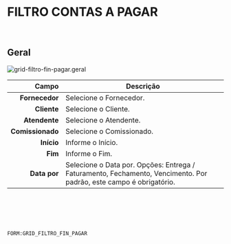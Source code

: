 # FILTRO CONTAS A PAGAR
<br>

## Geral
![grid-filtro-fin-pagar.geral](https://raw.githubusercontent.com/netforcews/docs-siscom/master/geral/imagens/grid-filtro-fin-pagar.geral.png)

Campo | Descrição
--:|---
**Fornecedor** | Selecione o Fornecedor.
**Cliente** | Selecione o Cliente.
**Atendente** | Selecione o Atendente.
**Comissionado** | Selecione o Comissionado.
**Início** | Informe o Início.
**Fim** | Informe o Fim.
**Data por** | Selecione o Data por. Opções: Entrega / Faturamento, Fechamento, Vencimento. Por padrão, este campo é obrigatório.
<br>
<br>
<br>
<br>

```FORM:GRID_FILTRO_FIN_PAGAR```
